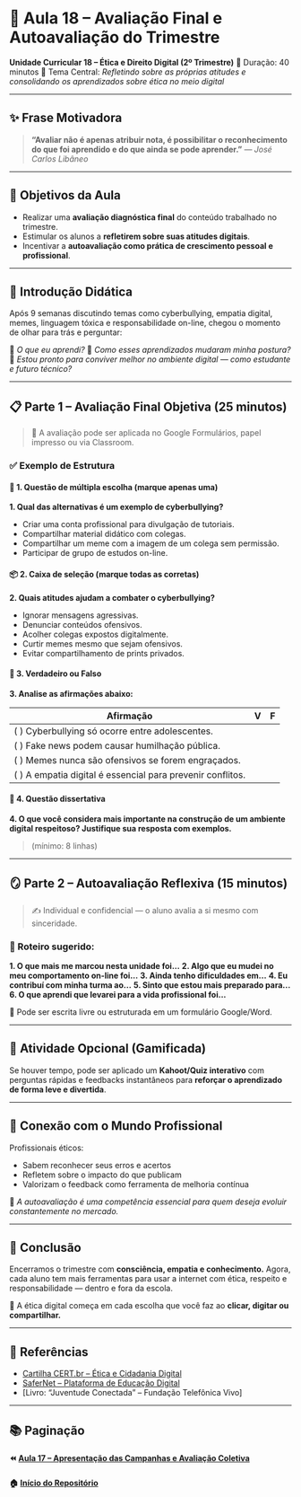 # 🧾 Aula 18 – Avaliação Final e Autoavaliação do Trimestre

**Unidade Curricular 18 – Ética e Direito Digital (2º Trimestre)**
 📆 Duração: 40 minutos
 🎯 Tema Central: *Refletindo sobre as próprias atitudes e consolidando os aprendizados sobre ética no meio digital*

------

## ✨ Frase Motivadora

> **“Avaliar não é apenas atribuir nota, é possibilitar o reconhecimento do que foi aprendido e do que ainda se pode aprender.”**
>  — *José Carlos Libâneo*

------

## 🎯 Objetivos da Aula

- Realizar uma **avaliação diagnóstica final** do conteúdo trabalhado no trimestre.
- Estimular os alunos a **refletirem sobre suas atitudes digitais**.
- Incentivar a **autoavaliação como prática de crescimento pessoal e profissional**.

------

## 🧠 Introdução Didática

Após 9 semanas discutindo temas como cyberbullying, empatia digital, memes, linguagem tóxica e responsabilidade on-line, chegou o momento de olhar para trás e perguntar:

📌 *O que eu aprendi?*
 📌 *Como esses aprendizados mudaram minha postura?*
 📌 *Estou pronto para conviver melhor no ambiente digital — como estudante e futuro técnico?*

------

## 📋 Parte 1 – Avaliação Final Objetiva (25 minutos)

> 📝 A avaliação pode ser aplicada no Google Formulários, papel impresso ou via Classroom.

### ✅ Exemplo de Estrutura

#### 🧠 1. Questão de múltipla escolha (marque apenas uma)

**1. Qual das alternativas é um exemplo de cyberbullying?**

-  Criar uma conta profissional para divulgação de tutoriais.
-  Compartilhar material didático com colegas.
-  Compartilhar um meme com a imagem de um colega sem permissão.
-  Participar de grupo de estudos on-line.

#### 📦 2. Caixa de seleção (marque todas as corretas)

**2. Quais atitudes ajudam a combater o cyberbullying?**

-  Ignorar mensagens agressivas.
-  Denunciar conteúdos ofensivos.
-  Acolher colegas expostos digitalmente.
-  Curtir memes mesmo que sejam ofensivos.
-  Evitar compartilhamento de prints privados.

#### 🧠 3. Verdadeiro ou Falso

**3. Analise as afirmações abaixo:**

| Afirmação                                                  | V    | F    |
| ---------------------------------------------------------- | ---- | ---- |
| ( ) Cyberbullying só ocorre entre adolescentes.            |      |      |
| ( ) Fake news podem causar humilhação pública.             |      |      |
| ( ) Memes nunca são ofensivos se forem engraçados.         |      |      |
| ( ) A empatia digital é essencial para prevenir conflitos. |      |      |

#### 📝 4. Questão dissertativa

**4. O que você considera mais importante na construção de um ambiente digital respeitoso? Justifique sua resposta com exemplos.**

> (mínimo: 8 linhas)

------

## 🪞 Parte 2 – Autoavaliação Reflexiva (15 minutos)

> ✍️ Individual e confidencial — o aluno avalia a si mesmo com sinceridade.

### 📄 Roteiro sugerido:

**1. O que mais me marcou nesta unidade foi...**
 **2. Algo que eu mudei no meu comportamento on-line foi...**
 **3. Ainda tenho dificuldades em...**
 **4. Eu contribuí com minha turma ao...**
 **5. Sinto que estou mais preparado para...**
 **6. O que aprendi que levarei para a vida profissional foi...**

📌 Pode ser escrita livre ou estruturada em um formulário Google/Word.

------

## 🧠 Atividade Opcional (Gamificada)

Se houver tempo, pode ser aplicado um **Kahoot/Quiz interativo** com perguntas rápidas e feedbacks instantâneos para **reforçar o aprendizado de forma leve e divertida**.

------

## 💼 Conexão com o Mundo Profissional

Profissionais éticos:

- Sabem reconhecer seus erros e acertos
- Refletem sobre o impacto do que publicam
- Valorizam o feedback como ferramenta de melhoria contínua

🧠 *A autoavaliação é uma competência essencial para quem deseja evoluir constantemente no mercado.*

------

## 🧭 Conclusão

Encerramos o trimestre com **consciência, empatia e conhecimento.**
 Agora, cada aluno tem mais ferramentas para usar a internet com ética, respeito e responsabilidade — dentro e fora da escola.

📢 A ética digital começa em cada escolha que você faz ao **clicar, digitar ou compartilhar.**

------

## 🔗 Referências

- [Cartilha CERT.br – Ética e Cidadania Digital](https://cartilha.cert.br/)
- [SaferNet – Plataforma de Educação Digital](https://new.safernet.org.br/)
- [Livro: “Juventude Conectada” – Fundação Telefônica Vivo]

------

## 📚 Paginação

#### ⏪ [Aula 17 – Apresentação das Campanhas e Avaliação Coletiva](https://chatgpt.com/g/g-p-67a127ac6b748191b56707d3b253f5cc-uc18/c/68122427-23a8-8003-841c-8ff74467f250#)

#### 🏠 [Início do Repositório](https://github.com/prof-andrericardo/uc18-etica_direito_digital)